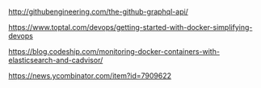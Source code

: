 http://githubengineering.com/the-github-graphql-api/

https://www.toptal.com/devops/getting-started-with-docker-simplifying-devops

https://blog.codeship.com/monitoring-docker-containers-with-elasticsearch-and-cadvisor/

https://news.ycombinator.com/item?id=7909622
